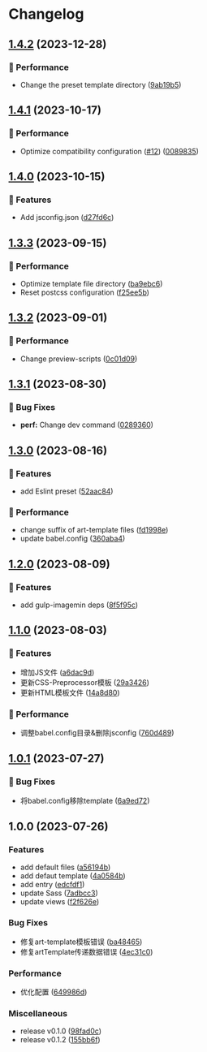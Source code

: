 # Changelog

## [1.4.2](https://github.com/Meqn/pipflow-template/compare/v1.4.1...v1.4.2) (2023-12-28)


### 🌟 Performance

* Change the preset template directory ([9ab19b5](https://github.com/Meqn/pipflow-template/commit/9ab19b501fe4b929b819541a92a6f976a71cdcfe))

## [1.4.1](https://github.com/Meqn/pipflow-template/compare/v1.4.0...v1.4.1) (2023-10-17)


### 🌟 Performance

* Optimize compatibility configuration ([#12](https://github.com/Meqn/pipflow-template/issues/12)) ([0089835](https://github.com/Meqn/pipflow-template/commit/008983510a5c8a7990ce848431d16e1512c258c2))

## [1.4.0](https://github.com/Meqn/pipflow-template/compare/v1.3.3...v1.4.0) (2023-10-15)


### 🚀 Features

* Add jsconfig.json ([d27fd6c](https://github.com/Meqn/pipflow-template/commit/d27fd6c53cb7c456590caa7ac8958977c1d8da78))

## [1.3.3](https://github.com/Meqn/pipflow-template/compare/v1.3.2...v1.3.3) (2023-09-15)


### 🌟 Performance

* Optimize template file directory ([ba9ebc6](https://github.com/Meqn/pipflow-template/commit/ba9ebc6326f6a180ab0cb44abee2995a2c1d356f))
* Reset postcss configuration ([f25ee5b](https://github.com/Meqn/pipflow-template/commit/f25ee5b670ec0ee84e26bdec315bacc388f8b6e8))

## [1.3.2](https://github.com/Meqn/pipflow-template/compare/v1.3.1...v1.3.2) (2023-09-01)


### 🌟 Performance

* Change preview-scripts ([0c01d09](https://github.com/Meqn/pipflow-template/commit/0c01d090342224a2b481a2d733779daf15684fda))

## [1.3.1](https://github.com/Meqn/pipflow-template/compare/v1.3.0...v1.3.1) (2023-08-30)


### 🐛 Bug Fixes

* **perf:** Change dev command ([0289360](https://github.com/Meqn/pipflow-template/commit/0289360d9466219139eaf61389d6ac11a34aac91))

## [1.3.0](https://github.com/Meqn/pipflow-template/compare/v1.2.0...v1.3.0) (2023-08-16)


### 🚀 Features

* add Eslint preset ([52aac84](https://github.com/Meqn/pipflow-template/commit/52aac840bc8f1c3007e6e887b1aad195bf6f5bcf))


### 🌟 Performance

* change suffix of art-template files ([fd1998e](https://github.com/Meqn/pipflow-template/commit/fd1998e5edda6ee25c2a347a503027e74a057b37))
* update babel.config ([360aba4](https://github.com/Meqn/pipflow-template/commit/360aba4a1c4790128c1b421b147874e750be950a))

## [1.2.0](https://github.com/Meqn/pipflow-template/compare/v1.1.0...v1.2.0) (2023-08-09)


### 🚀 Features

* add gulp-imagemin deps ([8f5f95c](https://github.com/Meqn/pipflow-template/commit/8f5f95cf52ebb86200651cba12291a1ab2019b5a))

## [1.1.0](https://github.com/Meqn/pipflow-template/compare/v1.0.1...v1.1.0) (2023-08-03)


### 🚀 Features

* 增加JS文件 ([a6dac9d](https://github.com/Meqn/pipflow-template/commit/a6dac9dca80c84de2b67f1dc978d65530ca4822d))
* 更新CSS-Preprocessor模板 ([29a3426](https://github.com/Meqn/pipflow-template/commit/29a3426129096521134cfb46516b591513b78c4d))
* 更新HTML模板文件 ([14a8d80](https://github.com/Meqn/pipflow-template/commit/14a8d80cd81610e180cb3f1d02fddf5470b73258))


### 🌟 Performance

* 调整babel.config目录&删除jsconfig ([760d489](https://github.com/Meqn/pipflow-template/commit/760d489e591389539d55e0ed118d15eeb8a3ba3f))

## [1.0.1](https://github.com/Meqn/pipflow-template/compare/v1.0.0...v1.0.1) (2023-07-27)


### 🐛 Bug Fixes

* 将babel.config移除template ([6a9ed72](https://github.com/Meqn/pipflow-template/commit/6a9ed729cc894493fc63980fe7d3822e78ce8c6d))

## 1.0.0 (2023-07-26)


### Features

* add default files ([a56194b](https://github.com/Meqn/pipflow-template/commit/a56194b73741dface35895a63c2e66a1f2de812e))
* add defaut template ([4a0584b](https://github.com/Meqn/pipflow-template/commit/4a0584bcb7f6270c31ea57e01a5fb10d2cf3152a))
* add entry ([edcfdf1](https://github.com/Meqn/pipflow-template/commit/edcfdf188922776f5cea0d36b3c0d94266b080b9))
* update Sass ([7adbcc3](https://github.com/Meqn/pipflow-template/commit/7adbcc30c0bd1043c10f61d36afe00d9af88c074))
* update views ([f2f626e](https://github.com/Meqn/pipflow-template/commit/f2f626e14ecf8b544c46b60dc216d3dd41dd2f9c))


### Bug Fixes

* 修复art-template模板错误 ([ba48465](https://github.com/Meqn/pipflow-template/commit/ba484652b7bb8a0643ae3b154ec63b7dfbcd5eb7))
* 修复artTemplate传递数据错误 ([4ec31c0](https://github.com/Meqn/pipflow-template/commit/4ec31c082686aeccf338a1cecaac680e6bd51c3c))


### Performance

* 优化配置 ([649986d](https://github.com/Meqn/pipflow-template/commit/649986d674938ba49872c5a6df8e8f50c09048eb))


### Miscellaneous

* release v0.1.0 ([98fad0c](https://github.com/Meqn/pipflow-template/commit/98fad0c461fe9479c0a42094d3dc419693fb84c1))
* release v0.1.2 ([155bb6f](https://github.com/Meqn/pipflow-template/commit/155bb6f7389b3b2f89f58cc3b73022218c9b1f49))
